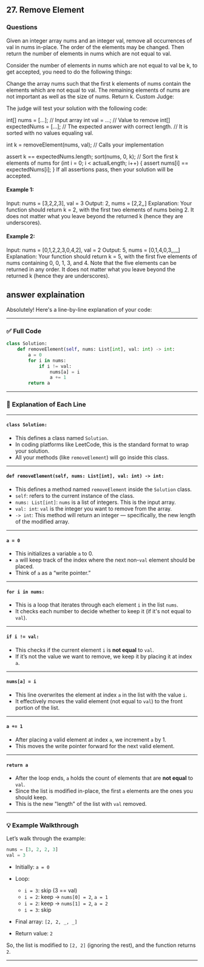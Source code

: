 ## 27. Remove Element

### Questions

Given an integer array nums and an integer val, remove all occurrences of val in nums in-place. The order of the elements may be changed. Then return the number of elements in nums which are not equal to val.

Consider the number of elements in nums which are not equal to val be k, to get accepted, you need to do the following things:

Change the array nums such that the first k elements of nums contain the elements which are not equal to val. The remaining elements of nums are not important as well as the size of nums.
Return k.
Custom Judge:

The judge will test your solution with the following code:

int[] nums = [...]; // Input array
int val = ...; // Value to remove
int[] expectedNums = [...]; // The expected answer with correct length.
                            // It is sorted with no values equaling val.

int k = removeElement(nums, val); // Calls your implementation

assert k == expectedNums.length;
sort(nums, 0, k); // Sort the first k elements of nums
for (int i = 0; i < actualLength; i++) {
    assert nums[i] == expectedNums[i];
}
If all assertions pass, then your solution will be accepted.

 

#### Example 1:

Input: nums = [3,2,2,3], val = 3
Output: 2, nums = [2,2,_,_]
Explanation: Your function should return k = 2, with the first two elements of nums being 2.
It does not matter what you leave beyond the returned k (hence they are underscores).
#### Example 2:

Input: nums = [0,1,2,2,3,0,4,2], val = 2
Output: 5, nums = [0,1,4,0,3,_,_,_]
Explanation: Your function should return k = 5, with the first five elements of nums containing 0, 0, 1, 3, and 4.
Note that the five elements can be returned in any order.
It does not matter what you leave beyond the returned k (hence they are underscores).
 

## answer explaination 


Absolutely! Here's a line-by-line explanation of your code:

---

### ✅ **Full Code**

```python
class Solution:
    def removeElement(self, nums: List[int], val: int) -> int:
        a = 0
        for i in nums:
            if i != val:
                nums[a] = i
                a += 1
        return a
```

---

### 🧩 **Explanation of Each Line**

---

#### `class Solution:`

* This defines a class named `Solution`.
* In coding platforms like LeetCode, this is the standard format to wrap your solution.
* All your methods (like `removeElement`) will go inside this class.

---

#### `def removeElement(self, nums: List[int], val: int) -> int:`

* This defines a method named `removeElement` inside the `Solution` class.
* `self`: refers to the current instance of the class.
* `nums: List[int]`: `nums` is a list of integers. This is the input array.
* `val: int`: `val` is the integer you want to remove from the array.
* `-> int`: This method will return an integer — specifically, the new length of the modified array.

---

#### `a = 0`

* This initializes a variable `a` to 0.
* `a` will keep track of the index where the next non-`val` element should be placed.
* Think of `a` as a “write pointer.”

---

#### `for i in nums:`

* This is a loop that iterates through each element `i` in the list `nums`.
* It checks each number to decide whether to keep it (if it's not equal to `val`).

---

#### `if i != val:`

* This checks if the current element `i` is **not equal** to `val`.
* If it’s not the value we want to remove, we keep it by placing it at index `a`.

---

#### `nums[a] = i`

* This line overwrites the element at index `a` in the list with the value `i`.
* It effectively moves the valid element (not equal to `val`) to the front portion of the list.

---

#### `a += 1`

* After placing a valid element at index `a`, we increment `a` by 1.
* This moves the write pointer forward for the next valid element.

---

#### `return a`

* After the loop ends, `a` holds the count of elements that are **not equal** to `val`.
* Since the list is modified in-place, the first `a` elements are the ones you should keep.
* This is the new "length" of the list with `val` removed.

---

### 💡 Example Walkthrough

Let’s walk through the example:

```python
nums = [3, 2, 2, 3]
val = 3
```

* Initially: `a = 0`
* Loop:

  * `i = 3`: skip (3 == val)
  * `i = 2`: keep → `nums[0] = 2`, `a = 1`
  * `i = 2`: keep → `nums[1] = 2`, `a = 2`
  * `i = 3`: skip
* Final array: `[2, 2, _, _]`
* Return value: `2`

So, the list is modified to `[2, 2]` (ignoring the rest), and the function returns `2`.

---

 